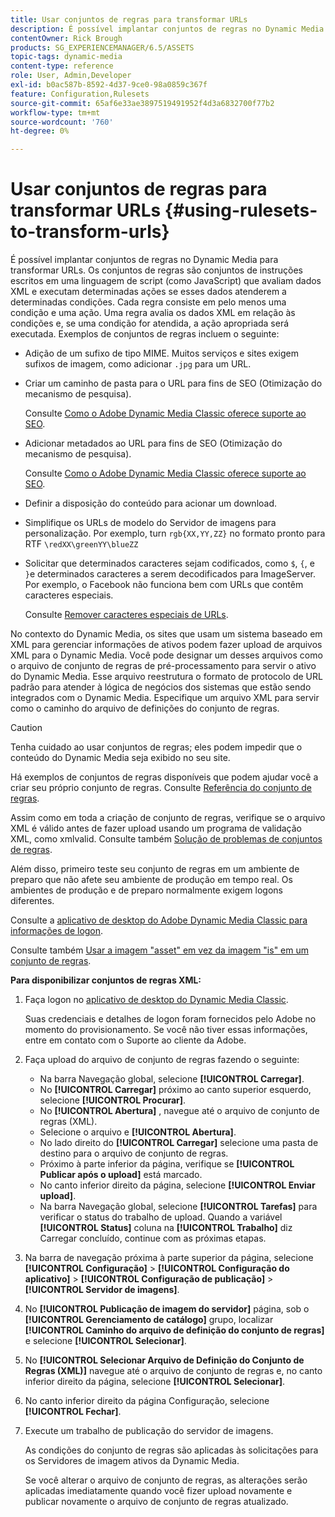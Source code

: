 ```yaml
---
title: Usar conjuntos de regras para transformar URLs
description: É possível implantar conjuntos de regras no Dynamic Media para transformar URLs. Os conjuntos de regras são conjuntos de instruções escritos em uma linguagem de script (como JavaScript) que avaliam dados XML e executam determinadas ações se esses dados atenderem a determinadas condições.
contentOwner: Rick Brough
products: SG_EXPERIENCEMANAGER/6.5/ASSETS
topic-tags: dynamic-media
content-type: reference
role: User, Admin,Developer
exl-id: b0ac587b-8592-4d37-9ce0-98a0859c367f
feature: Configuration,Rulesets
source-git-commit: 65af6e33ae3897519491952f4d3a6832700f77b2
workflow-type: tm+mt
source-wordcount: '760'
ht-degree: 0%

---
```


# Usar conjuntos de regras para transformar URLs {#using-rulesets-to-transform-urls}

É possível implantar conjuntos de regras no Dynamic Media para transformar URLs. Os conjuntos de regras são conjuntos de instruções escritos em uma linguagem de script (como JavaScript) que avaliam dados XML e executam determinadas ações se esses dados atenderem a determinadas condições. Cada regra consiste em pelo menos uma condição e uma ação. Uma regra avalia os dados XML em relação às condições e, se uma condição for atendida, a ação apropriada será executada. Exemplos de conjuntos de regras incluem o seguinte:

* Adição de um sufixo de tipo MIME. Muitos serviços e sites exigem sufixos de imagem, como adicionar `.jpg` para um URL.
* Criar um caminho de pasta para o URL para fins de SEO (Otimização do mecanismo de pesquisa).

   Consulte [Como o Adobe Dynamic Media Classic oferece suporte ao SEO](/help/assets/assets/s7_seo.pdf).

* Adicionar metadados ao URL para fins de SEO (Otimização do mecanismo de pesquisa).

   Consulte [Como o Adobe Dynamic Media Classic oferece suporte ao SEO](/help/assets/assets/s7_seo.pdf).

* Definir a disposição do conteúdo para acionar um download.
* Simplifique os URLs de modelo do Servidor de imagens para personalização. Por exemplo, turn `rgb{XX,YY,ZZ}` no formato pronto para RTF `\redXX\greenYY\blueZZ`

* Solicitar que determinados caracteres sejam codificados, como `$`, `{`, e `}`e determinados caracteres a serem decodificados para ImageServer. Por exemplo, o Facebook não funciona bem com URLs que contêm caracteres especiais.

   Consulte [Remover caracteres especiais de URLs](https://helpx.adobe.com/experience-manager/scene7/kb/base/scene7-rulesets/remove-special-characters-urls.html).

No contexto do Dynamic Media, os sites que usam um sistema baseado em XML para gerenciar informações de ativos podem fazer upload de arquivos XML para o Dynamic Media. Você pode designar um desses arquivos como o arquivo de conjunto de regras de pré-processamento para servir o ativo do Dynamic Media. Esse arquivo reestrutura o formato de protocolo de URL padrão para atender à lógica de negócios dos sistemas que estão sendo integrados com o Dynamic Media. Especifique um arquivo XML para servir como o caminho do arquivo de definições do conjunto de regras.

>[!CAUTION]
>
>Tenha cuidado ao usar conjuntos de regras; eles podem impedir que o conteúdo do Dynamic Media seja exibido no seu site.

Há exemplos de conjuntos de regras disponíveis que podem ajudar você a criar seu próprio conjunto de regras.
Consulte [Referência do conjunto de regras](https://experienceleague.adobe.com/docs/dynamic-media-developer-resources/image-serving-api/image-serving-api/rule-set-reference/c-rule-set-reference.html).

Assim como em toda a criação de conjunto de regras, verifique se o arquivo XML é válido antes de fazer upload usando um programa de validação XML, como xmlvalid.
Consulte também [Solução de problemas de conjuntos de regras](https://helpx.adobe.com/experience-manager/scene7/kb/base/scene7-rulesets/scene7-ruleset-troubleshooting.html).

Além disso, primeiro teste seu conjunto de regras em um ambiente de preparo que não afete seu ambiente de produção em tempo real.
Os ambientes de produção e de preparo normalmente exigem logons diferentes.

Consulte a [aplicativo de desktop do Adobe Dynamic Media Classic para informações de logon](https://experienceleague.adobe.com/docs/dynamic-media-classic/using/getting-started/signing-out.html#sign-in-dmc-app).

<!-- OBSOLETE INFORMATION * **NA staging environment** login page: [https://s7sps1-staging.scene7.com/IpsWeb/](https://s7sps1-staging.scene7.com/IpsWeb/)
* **EMEA staging environment** login page: [https://s7sps3-staging.scene7.com/IpsWeb/](https://s7sps3-staging.scene7.com/IpsWeb/)
* **JAPAC staging environment** login page: [https://s7sps5-staging.scene7.com/IpsWeb/](https://s7sps5-staging.scene7.com/IpsWeb/) -->

Consulte também [Usar a imagem &quot;asset&quot; em vez da imagem &quot;is&quot; em um conjunto de regras](https://helpx.adobe.com/experience-manager/scene7/kb/base/scene7-rulesets/ruleset-asset-instead-image.html).

**Para disponibilizar conjuntos de regras XML:**

1. Faça logon no [aplicativo de desktop do Dynamic Media Classic](https://experienceleague.adobe.com/docs/dynamic-media-classic/using/getting-started/signing-out.html#sign-in-dmc-app).

   Suas credenciais e detalhes de logon foram fornecidos pelo Adobe no momento do provisionamento. Se você não tiver essas informações, entre em contato com o Suporte ao cliente da Adobe.

1. Faça upload do arquivo de conjunto de regras fazendo o seguinte:

   * Na barra Navegação global, selecione **[!UICONTROL Carregar]**.
   * No **[!UICONTROL Carregar]** próximo ao canto superior esquerdo, selecione **[!UICONTROL Procurar]**.
   * No **[!UICONTROL Abertura]** , navegue até o arquivo de conjunto de regras (XML).
   * Selecione o arquivo e **[!UICONTROL Abertura]**.
   * No lado direito do **[!UICONTROL Carregar]** selecione uma pasta de destino para o arquivo de conjunto de regras.
   * Próximo à parte inferior da página, verifique se **[!UICONTROL Publicar após o upload]** está marcado.
   * No canto inferior direito da página, selecione **[!UICONTROL Enviar upload]**.
   * Na barra Navegação global, selecione **[!UICONTROL Tarefas]** para verificar o status do trabalho de upload. Quando a variável **[!UICONTROL Status]** coluna na **[!UICONTROL Trabalho]** diz Carregar concluído, continue com as próximas etapas.

1. Na barra de navegação próxima à parte superior da página, selecione **[!UICONTROL Configuração]** > **[!UICONTROL Configuração do aplicativo]** > **[!UICONTROL Configuração de publicação]** > **[!UICONTROL Servidor de imagens]**.
1. No **[!UICONTROL Publicação de imagem do servidor]** página, sob o **[!UICONTROL Gerenciamento de catálogo]** grupo, localizar **[!UICONTROL Caminho do arquivo de definição do conjunto de regras]** e selecione **[!UICONTROL Selecionar]**.
1. No **[!UICONTROL Selecionar Arquivo de Definição do Conjunto de Regras (XML)]** navegue até o arquivo de conjunto de regras e, no canto inferior direito da página, selecione **[!UICONTROL Selecionar]**.
1. No canto inferior direito da página Configuração, selecione **[!UICONTROL Fechar]**.
1. Execute um trabalho de publicação do servidor de imagens.

   As condições do conjunto de regras são aplicadas às solicitações para os Servidores de imagem ativos da Dynamic Media.

   Se você alterar o arquivo de conjunto de regras, as alterações serão aplicadas imediatamente quando você fizer upload novamente e publicar novamente o arquivo de conjunto de regras atualizado.
